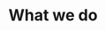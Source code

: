 ---
title: What we do
introduction: >
  We help our clients use their data to inform decision-making.
  The services we offer range from advice about data
  management/architecture to building sophisticated reporting 
  tools.
projectsTitle: Related Projects
---